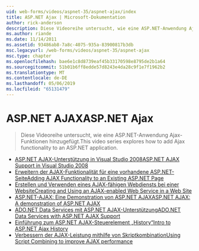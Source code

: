 ```yaml
---
uid: web-forms/videos/aspnet-35/aspnet-ajax/index
title: ASP.NET Ajax | Microsoft-Dokumentation
author: rick-anderson
description: Diese Videoreihe untersucht, wie eine ASP.NET-Anwendung Ajax-Funktionen hinzugefügt.
ms.author: riande
ms.date: 11/14/2011
ms.assetid: 93486ab8-7a8c-4075-935a-83900817b3db
msc.legacyurl: /web-forms/videos/aspnet-35/aspnet-ajax
msc.type: chapter
ms.openlocfilehash: bae6e1c8d8739eaf45b33170598e8795de2b1a64
ms.sourcegitcommit: 51b01b6ff8edde57d8243e4da28c9f1e7f1962b2
ms.translationtype: MT
ms.contentlocale: de-DE
ms.lasthandoff: 05/06/2019
ms.locfileid: "65131479"
---
```

# <a name="aspnet-ajax"></a><span data-ttu-id="fe712-103">ASP.NET AJAX</span><span class="sxs-lookup"><span data-stu-id="fe712-103">ASP.NET Ajax</span></span>

> <span data-ttu-id="fe712-104">Diese Videoreihe untersucht, wie eine ASP.NET-Anwendung Ajax-Funktionen hinzugefügt.</span><span class="sxs-lookup"><span data-stu-id="fe712-104">This video series explores how to add Ajax functionality to an ASP.NET application.</span></span>

- [<span data-ttu-id="fe712-105">ASP.NET AJAX-Unterstützung in Visual Studio 2008</span><span class="sxs-lookup"><span data-stu-id="fe712-105">ASP.NET AJAX Support in Visual Studio 2008</span></span>](aspnet-ajax-support-in-visual-studio-2008.md)
- [<span data-ttu-id="fe712-106">Erweitern der AJAX-Funktionalität für eine vorhandene ASP.NET-Seite</span><span class="sxs-lookup"><span data-stu-id="fe712-106">Adding AJAX Functionality to an Existing ASP.NET Page</span></span>](adding-ajax-functionality-to-an-existing-aspnet-page.md)
- [<span data-ttu-id="fe712-107">Erstellen und Verwenden eines AJAX-fähigen Webdiensts bei einer Website</span><span class="sxs-lookup"><span data-stu-id="fe712-107">Creating and Using an AJAX-enabled Web Service in a Web Site</span></span>](creating-and-using-an-ajax-enabled-web-service-in-a-web-site.md)
- [<span data-ttu-id="fe712-108">ASP.NET-AJAX: Eine Demonstration von ASP.NET AJAX</span><span class="sxs-lookup"><span data-stu-id="fe712-108">ASP.NET AJAX: A demonstration of ASP.NET AJAX</span></span>](aspnet-ajax-a-demonstration-of-aspnet-ajax.md)
- [<span data-ttu-id="fe712-109">ADO.NET Data Services mit ASP.NET AJAX-Unterstützung</span><span class="sxs-lookup"><span data-stu-id="fe712-109">ADO.NET Data Services with ASP.NET AJAX Support</span></span>](adonet-data-services-with-aspnet-ajax-support.md)
- [<span data-ttu-id="fe712-110">Einführung zum ASP.NET AJAX-Steuerelement „History“</span><span class="sxs-lookup"><span data-stu-id="fe712-110">Intro to ASP.NET Ajax History</span></span>](introduction-to-aspnet-ajax-history.md)
- [<span data-ttu-id="fe712-111">Verbessern der AJAX-Leistung mithilfe von Skriptkombination</span><span class="sxs-lookup"><span data-stu-id="fe712-111">Using Script Combining to improve AJAX performance</span></span>](using-script-combining-to-improve-ajax-performance.md)
